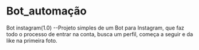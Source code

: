 # Bot_automação

Bot instagram(1.0)
--Projeto simples de um Bot para Instagram, que faz todo o processo de entrar na conta, busca um perfil, começa a seguir e da like na primeira foto.

